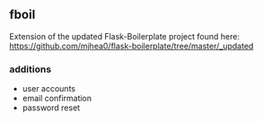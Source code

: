 ## fboil

Extension of the updated Flask-Boilerplate project found here: https://github.com/mjhea0/flask-boilerplate/tree/master/_updated

### additions
+ user accounts
+ email confirmation
+ password reset